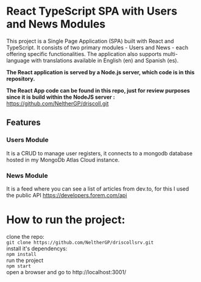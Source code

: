 # React TypeScript SPA with Users and News Modules

This project is a Single Page Application (SPA) built with React and TypeScript. It consists of two primary modules - Users and News - each offering specific functionalities. The application also supports multi-language with translations available in English (en) and Spanish (es).

**The React application is served by a Node.js server, which code is in this repository.**

**The React App code can be found in this repo, just for review purposes since it is build within the NodeJS server :** https://github.com/NeltherGP/driscoll.git 
## Features

### Users Module

It is a CRUD to manage user registers, it connects to a mongodb database hosted in my MongoDb Atlas Cloud instance. 

### News Module

It is a feed where you can see a list of articles from dev.to, for this I used the public API https://developers.forem.com/api  

# How to run the project: 

clone the repo:  
`git clone https://github.com/NeltherGP/driscollsrv.git`  
install it's dependencys:  
`npm install`  
run the project  
`npm start`  
open a browser and go to http://localhost:3001/ 
